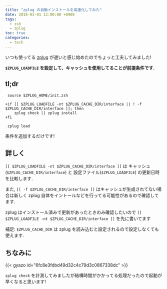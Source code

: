 ```yaml
---
title: "zplug の自動インストールを高速化してみた"
date: 2018-03-01 12:00:00 +0900
tags:
  - zsh
  - zplug
toc: true
categories:
  - tech
---
```

いつも使ってる [zplug](https://github.com/zplug/zplug) が遅いと感じ始めたのでちょっと工夫してみました!

**`$ZPLUG_LOADFILE` を設定して、キャッシュを使用してることが前提条件です.**

## tl;dr

```diff:.zshrc
 source $ZPLUG_HOME/init.zsh

+if [[ $ZPLUG_LOADFILE -nt $ZPLUG_CACHE_DIR/interface || ! -f $ZPLUG_CACHE_DIR/interface ]]; then
 	zplug check || zplug install
+fi

 zplug load
```

条件を追加するだけです!

## 詳しく

`[[ $ZPLUG_LOADFILE -nt $ZPLUG_CACHE_DIR/interface ]]` は キャッシュ(`$ZPLUG_CACHE_DIR/interface`) と 設定ファイル(`$ZPLUG_LOADFILE`) の更新日時を比較します.

また, `[[ -f $ZPLUG_CACHE_DIR/interface ]]` はキャッシュが生成されてない場合は新しく zplug 自体をイントールなどを行ってる可能性があるので確認してます.

zplug はインストール済みで更新があったときのみ確認したいので `[[ $ZPLUG_LOADFILE -nt $ZPLUG_CACHE_DIR/interface ]]` を先に書いてます

補足: `$ZPLUG_CACHE_DIR` は zplug を読み込むと設定されるので設定しなくても使えます.

## ちなみに

{{< gyazo id="6fc8e3fdbd49d32c4c79d3c0867338dc" >}}

`zplug check` を計測してみましたが結構時間がかかってる処理だったので起動が早くなると思います!
